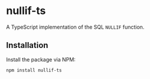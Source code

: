 # nullif-ts

A TypeScript implementation of the SQL `NULLIF` function.

## Installation

Install the package via NPM:

```bash
npm install nullif-ts
